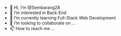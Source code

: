 - 👋 Hi, I’m @Sembarang28
- 👀 I’m interested in Back-End
- 🌱 I’m currently learning Full-Stack Web Development
- 💞️ I’m looking to collaborate on ...
- 📫 How to reach me ...

<!---
Sembarang28/Sembarang28 is a ✨ special ✨ repository because its `README.md` (this file) appears on your GitHub profile.
You can click the Preview link to take a look at your changes.
--->
